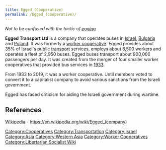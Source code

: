 ```yaml
---
title: Egged (Cooperative)
permalink: /Egged_(Cooperative)/
---
```


*Not to be confused with the tactic of
[egging](Egging_(Tactic) "wikilink")*

**Egged Transport Ltd** is a company that operates buses in
[Israel](Israel "wikilink"), [Bulgaria](Bulgaria "wikilink") and
[Poland](Poland "wikilink"). It was formerly a [worker
cooperative](Worker_Cooperative "wikilink"). Egged provides about 35% of
Israel's public [transport](Transportation "wikilink") services, employs
about 6,500 workers and operates a fleet of 2,950 buses. Egged buses
transport about 900,000 passengers per day. It was created from the
merger of four smaller worker cooperatives that provided bus services in
[1933](Timeline_of_Libertarian_Socialism_in_Western_Asia "wikilink").

From 1933 to 2019, it was a worker cooperative. Until members voted to
convert it to a capitalist company to avoid various sanctions from the
Israeli government.

Egged has faced criticism for aiding the Israeli government during
wartime.

## References

[Wikipedia](Wikipedia "wikilink") -
<https://en.wikipedia.org/wiki/Egged_(company)>

[Category:Cooperatives](Category:Cooperatives "wikilink")
[Category:Transportation](Category:Transportation "wikilink")
[Category:Israel](Category:Israel "wikilink")
[Category:Asia](Category:Asia "wikilink") [Category:Western
Asia](Category:Western_Asia "wikilink") [Category:Worker
Cooperatives](Category:Worker_Cooperatives "wikilink")
[Category:Libertarian Socialist
Wiki](Category:Libertarian_Socialist_Wiki "wikilink")